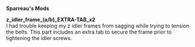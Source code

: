 <b>Sparreau's Mods</b>

<b>z_idler_frame_(a/b)\_EXTRA-TAB_x2</b><br>
I had trouble keeping my z idler frames from sagging while trying to tension the belts. This part includes an extra tab to secure the frame prior to tightening the idler screws.
